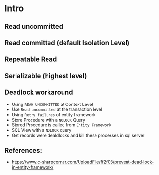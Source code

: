 # Intro

## Read uncommitted

## Read committed (default Isolation Level)

## Repeatable Read

## Serializable (highest level)

## Deadlock workaround

- Using `READ-UNCOMMITTED` at Context Level
- Use `Read uncommitted` at the transaction level
- Using `Retry failures` of entity framework
- Store Procedure with a `NOLOCK` Query
- Stored Procedure is called from `Entity Framework`
- SQL View with a `NOLOCK` query
- Get records were dealdlocks and kill these processes in sql server 
## References:

- https://www.c-sharpcorner.com/UploadFile/ff2f08/prevent-dead-lock-in-entity-framework/
